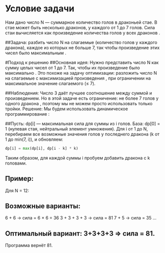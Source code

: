 # Условие задачи
Нам дано число N — суммарное количество голов в драконьей стае.
В стае может быть несколько драконов, у каждого от 1 до 7 голов.
Сила стаи вычисляется как произведение количества голов у всех драконов .

##Задача: 
разбить число N на слагаемые (количество голов у каждого дракона), каждое из которых не больше 7, так чтобы произведение этих чисел было максимальным .

#Подход к решению
##Основная идея:
Нужно представить число N как сумму целых чисел от 1 до 7.
Так, чтобы их произведение было максимально .
Это похоже на задачу оптимизации: разложить число N на слагаемые с максимизацией произведения , при ограничении на максимальное значение слагаемого (≤ 7).

##Наблюдения:
Число 3 даёт лучшее соотношение между суммой и произведением.
Но в этой задаче есть ограничение: не более 7 голов у одного дракона , поэтому мы не можем просто использовать только тройки.
Решение:
Мы будем использовать динамическое программирование :

##Пусть:
dp[i] — максимальная сила для суммы из i голов.
База:
dp[0] = 1 (нулевая стая, нейтральный элемент умножения).
Для i от 1 до N, перебираем все возможные значения голов у последнего дракона (k от 1 до min(7, i)), и обновляем:
```python
dp[i] = max(dp[i], dp[i - k] * k)
```
Таким образом, для каждой суммы i пробуем добавить дракона с k головами.


## Пример:
Для N = 12:

## Возможные варианты:

6 + 6 → сила = 6 × 6 = 36
3 + 3 + 3 + 3 → сила = 81
7 + 5 → сила = 35
...
## Оптимальный вариант: 3+3+3+3 ⇒ сила = 81.

Программа вернёт 81.
